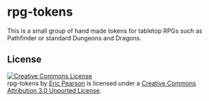 rpg-tokens
==========

This is a small group of hand made tokens for tabletop RPGs such as Pathfinder or standard Dungeons and Dragons.

<h2><a name="license" class="anchor" href="#license"><span class="mini-icon mini-icon-link"></span></a>License</h2>

<a rel="license" href="http://creativecommons.org/licenses/by/3.0/deed.en_US"><img alt="Creative Commons License" style="border-width:0" src="http://i.creativecommons.org/l/by/3.0/88x31.png" /></a><br /><span xmlns:dct="http://purl.org/dc/terms/" href="http://purl.org/dc/dcmitype/StillImage" property="dct:title" rel="dct:type">rpg-tokens</span> by <a xmlns:cc="http://creativecommons.org/ns#" href="http://epearson.me" property="cc:attributionName" rel="cc:attributionURL">Eric Pearson</a> is licensed under a <a rel="license" href="http://creativecommons.org/licenses/by/3.0/deed.en_US">Creative Commons Attribution 3.0 Unported License</a>.

